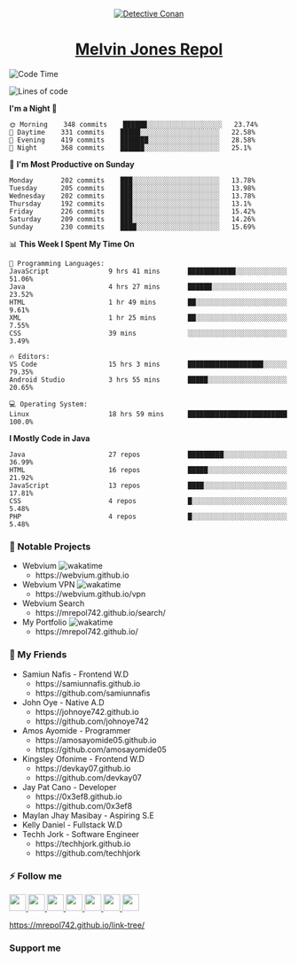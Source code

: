 <p align="center">

<a href="https://mrepol742.github.io">
  <img alt="Detective Conan" src="https://mrepol742-gif-randomizer.vercel.app/api/#2" /> 
  </a> 
<h1 align="center"><a href="https://mrepol742.github.io/">Melvin Jones Repol</a></h1>
</p>

<!--START_SECTION:waka-->
![Code Time](http://img.shields.io/badge/Code%20Time-818%20hrs%208%20mins-blue)

![Lines of code](https://img.shields.io/badge/From%20Hello%20World%20I%27ve%20Written-245%20Thousand%20lines%20of%20code-blue)

**I'm a Night 🦉** 

```text
🌞 Morning    348 commits    ██████░░░░░░░░░░░░░░░░░░░   23.74% 
🌆 Daytime    331 commits    █████░░░░░░░░░░░░░░░░░░░░   22.58% 
🌃 Evening    419 commits    ███████░░░░░░░░░░░░░░░░░░   28.58% 
🌙 Night      368 commits    ██████░░░░░░░░░░░░░░░░░░░   25.1%

```
📅 **I'm Most Productive on Sunday** 

```text
Monday       202 commits    ███░░░░░░░░░░░░░░░░░░░░░░   13.78% 
Tuesday      205 commits    ███░░░░░░░░░░░░░░░░░░░░░░   13.98% 
Wednesday    202 commits    ███░░░░░░░░░░░░░░░░░░░░░░   13.78% 
Thursday     192 commits    ███░░░░░░░░░░░░░░░░░░░░░░   13.1% 
Friday       226 commits    ███░░░░░░░░░░░░░░░░░░░░░░   15.42% 
Saturday     209 commits    ███░░░░░░░░░░░░░░░░░░░░░░   14.26% 
Sunday       230 commits    ████░░░░░░░░░░░░░░░░░░░░░   15.69%

```


📊 **This Week I Spent My Time On** 

```text
💬 Programming Languages: 
JavaScript               9 hrs 41 mins       ████████████░░░░░░░░░░░░░   51.06% 
Java                     4 hrs 27 mins       ██████░░░░░░░░░░░░░░░░░░░   23.52% 
HTML                     1 hr 49 mins        ██░░░░░░░░░░░░░░░░░░░░░░░   9.61% 
XML                      1 hr 25 mins        ██░░░░░░░░░░░░░░░░░░░░░░░   7.55% 
CSS                      39 mins             ░░░░░░░░░░░░░░░░░░░░░░░░░   3.49%

🔥 Editors: 
VS Code                  15 hrs 3 mins       ███████████████████░░░░░░   79.35% 
Android Studio           3 hrs 55 mins       █████░░░░░░░░░░░░░░░░░░░░   20.65%

💻 Operating System: 
Linux                    18 hrs 59 mins      █████████████████████████   100.0%

```

**I Mostly Code in Java** 

```text
Java                     27 repos            █████████░░░░░░░░░░░░░░░░   36.99% 
HTML                     16 repos            █████░░░░░░░░░░░░░░░░░░░░   21.92% 
JavaScript               13 repos            ████░░░░░░░░░░░░░░░░░░░░░   17.81% 
CSS                      4 repos             █░░░░░░░░░░░░░░░░░░░░░░░░   5.48% 
PHP                      4 repos             █░░░░░░░░░░░░░░░░░░░░░░░░   5.48%

```



<!--END_SECTION:waka-->

### 🚧 Notable Projects
<ul>
<li>Webvium <img src="https://wakatime.com/badge/user/8ad4afa2-1a56-40d1-a949-4663473915b6/project/f7aa3bd8-bf4b-46f4-a0bb-57fa0cfb6287.svg"
                    alt="wakatime"></h5>
      <ul>
      <li>https://webvium.github.io</li>
    </ul>
  </li>
  <li>Webvium VPN <img loading="lazy"
                    src="https://wakatime.com/badge/user/8ad4afa2-1a56-40d1-a949-4663473915b6/project/6f406616-d468-4419-9d8f-67ed88f99e2e.svg"
                    alt="wakatime">
      <ul>
      <li>https://webvium.github.io/vpn</li>
    </ul>
  </li>
  <li>Webvium Search
      <ul>
      <li>https://mrepol742.github.io/search/</li>
    </ul>
  </li>
    <li>My Portfolio <img loading="lazy"
                    src="https://wakatime.com/badge/user/8ad4afa2-1a56-40d1-a949-4663473915b6/project/9458f437-f00b-4273-9cef-212b398ff055.svg"
                    alt="wakatime">
      <ul>
      <li>https://mrepol742.github.io/</li>
    </ul>
  </li>
  </ul>

### 👥 My Friends
<ul>
  <li>Samiun Nafis - Frontend W.D
      <ul>
      <li>https://samiunnafis.github.io</li>
      <li>https://github.com/samiunnafis</li>
    </ul>
  </li>
  <li>John Oye - Native A.D
      <ul>
      <li>https://johnoye742.github.io</li>
      <li>https://github.com/johnoye742</li>
    </ul>
  </li>
  <li>Amos Ayomide - Programmer
    <ul>
      <li>https://amosayomide05.github.io</li>
      <li>https://github.com/amosayomide05</li>
    </ul>
  </li>
  <li>Kingsley Ofonime - Frontend W.D
      <ul>
      <li>https://devkay07.github.io</li>
      <li>https://github.com/devkay07</li>
    </ul>
  </li>
    <li>Jay Pat Cano - Developer
      <ul>
      <li>https://0x3ef8.github.io</li>
      <li>https://github.com/0x3ef8</li>
    </ul>
  </li>
    <li>Maylan Jhay Masibay - Aspiring S.E
  </li>
    <li>Kelly Daniel - Fullstack W.D
  </li>
    <li>Techh Jork - Software Engineer
      <ul>
      <li>https://techhjork.github.io</li>
      <li>https://github.com/techhjork</li>
    </ul>
  </li>
</ul>

### :zap: Follow me
<a href="https://mrepol742.github.io/">
  <img src="https://github.com/mrepol742/mrepol742/blob/master/images/web.svg" width="30">
</a>
<a href="https://facebook.com/melvinjonesrepol">
  <img src="https://github.com/mrepol742/mrepol742/blob/master/images/facebook.svg" width="30">
</a>
<a href="https://instagram.com/melvinjonesrepol">
  <img src="https://github.com/mrepol742/mrepol742/blob/master/images/instagram.svg" width="30">
</a>
<a href="https://pinterest.com/mrepol742">
  <img src="https://github.com/mrepol742/mrepol742/blob/master/images/pinterest.svg" width="30">
</a>
<a href="https://twitter.com/mrepol742`">
  <img src="https://github.com/mrepol742/mrepol742/blob/master/images/twitter.svg" width="30">
</a>
<a href="https://linkedin.com/in/mrepol742">
  <img src="https://github.com/mrepol742/mrepol742/blob/master/images/linkedin.svg" width="30">
</a>
<a href="https://www.youtube.com/channel/UCDYRUXJ8Qldrvb00q9t2KDA">
  <img src="https://github.com/mrepol742/mrepol742/blob/master/images/youtube.svg" width="30">
</a>

https://mrepol742.github.io/link-tree/

### Support me


